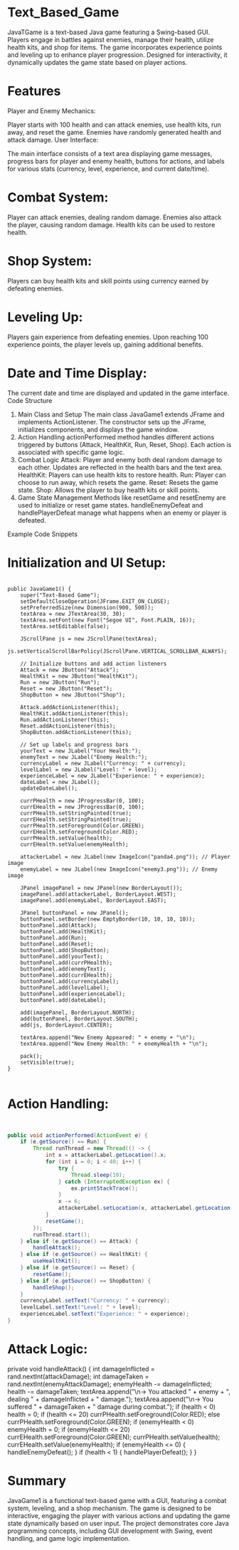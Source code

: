 # Text_Based_Game
JavaTGame is a text-based Java game featuring a Swing-based GUI. Players engage in battles against enemies, manage their health, utilize health kits, and shop for items. The game incorporates experience points and leveling up to enhance player progression. Designed for interactivity, it dynamically updates the game state based on player actions. 
# Features
Player and Enemy Mechanics:

Player starts with 100 health and can attack enemies, use health kits, run away, and reset the game.
Enemies have randomly generated health and attack damage.
User Interface:

The main interface consists of a text area displaying game messages, progress bars for player and enemy health, buttons for actions, and labels for various stats (currency, level, experience, and current date/time).

# Combat System:

Player can attack enemies, dealing random damage.
Enemies also attack the player, causing random damage.
Health kits can be used to restore health.

# Shop System:
Players can buy health kits and skill points using currency earned by defeating enemies.

# Leveling Up:

Players gain experience from defeating enemies.
Upon reaching 100 experience points, the player levels up, gaining additional benefits.

# Date and Time Display:

The current date and time are displayed and updated in the game interface.
Code Structure
1. Main Class and Setup
The main class JavaGame1 extends JFrame and implements ActionListener.
The constructor sets up the JFrame, initializes components, and displays the game window.
2. Action Handling
actionPerformed method handles different actions triggered by buttons (Attack, HealthKit, Run, Reset, Shop).
Each action is associated with specific game logic.
3. Combat Logic
Attack: Player and enemy both deal random damage to each other. Updates are reflected in the health bars and the text area.
HealthKit: Players can use health kits to restore health.
Run: Player can choose to run away, which resets the game.
Reset: Resets the game state.
Shop: Allows the player to buy health kits or skill points.
4. Game State Management
Methods like resetGame and resetEnemy are used to initialize or reset game states.
handleEnemyDefeat and handlePlayerDefeat manage what happens when an enemy or player is defeated.

Example Code Snippets
# Initialization and UI Setup:
<pre>
    <code class = "language-java">
public JavaGame1() {
    super("Text-Based Game");
    setDefaultCloseOperation(JFrame.EXIT_ON_CLOSE);
    setPreferredSize(new Dimension(900, 500));
    textArea = new JTextArea(30, 30);
    textArea.setFont(new Font("Segoe UI", Font.PLAIN, 16));
    textArea.setEditable(false);
    
    JScrollPane js = new JScrollPane(textArea);
    js.setVerticalScrollBarPolicy(JScrollPane.VERTICAL_SCROLLBAR_ALWAYS);
    
    // Initialize buttons and add action listeners
    Attack = new JButton("Attack");
    HealthKit = new JButton("HealthKit");
    Run = new JButton("Run");
    Reset = new JButton("Reset");
    ShopButton = new JButton("Shop");
    
    Attack.addActionListener(this);
    HealthKit.addActionListener(this);
    Run.addActionListener(this);
    Reset.addActionListener(this);
    ShopButton.addActionListener(this);
    
    // Set up labels and progress bars
    yourText = new JLabel("Your Health:");
    enemyText = new JLabel("Enemy Health:");
    currencyLabel = new JLabel("Currency: " + currency);
    levelLabel = new JLabel("Level: " + level);
    experienceLabel = new JLabel("Experience: " + experience);
    dateLabel = new JLabel();
    updateDateLabel();
    
    currPHealth = new JProgressBar(0, 100);
    currEHealth = new JProgressBar(0, 100);
    currPHealth.setStringPainted(true);
    currEHealth.setStringPainted(true);
    currPHealth.setForeground(Color.GREEN);
    currEHealth.setForeground(Color.RED);
    currPHealth.setValue(health);
    currEHealth.setValue(enemyHealth);
    
    attackerLabel = new JLabel(new ImageIcon("panda4.png")); // Player image
    enemyLabel = new JLabel(new ImageIcon("enemy3.png")); // Enemy image
    
    JPanel imagePanel = new JPanel(new BorderLayout());
    imagePanel.add(attackerLabel, BorderLayout.WEST);
    imagePanel.add(enemyLabel, BorderLayout.EAST);
    
    JPanel buttonPanel = new JPanel();
    buttonPanel.setBorder(new EmptyBorder(10, 10, 10, 10));
    buttonPanel.add(Attack);
    buttonPanel.add(HealthKit);
    buttonPanel.add(Run);
    buttonPanel.add(Reset);
    buttonPanel.add(ShopButton);
    buttonPanel.add(yourText);
    buttonPanel.add(currPHealth);
    buttonPanel.add(enemyText);
    buttonPanel.add(currEHealth);
    buttonPanel.add(currencyLabel);
    buttonPanel.add(levelLabel);
    buttonPanel.add(experienceLabel);
    buttonPanel.add(dateLabel);
    
    add(imagePanel, BorderLayout.NORTH);
    add(buttonPanel, BorderLayout.SOUTH);
    add(js, BorderLayout.CENTER);
    
    textArea.append("New Enemy Appeared: " + enemy + "\n");
    textArea.append("New Enemy Health: " + enemyHealth + "\n");
    
    pack();
    setVisible(true);
}
</code>
</pre>    

# Action Handling:
``` java


public void actionPerformed(ActionEvent e) {
    if (e.getSource() == Run) {
        Thread runThread = new Thread(() -> {
            int x = attackerLabel.getLocation().x;
            for (int i = 0; i < 40; i++) {
                try {
                    Thread.sleep(10);
                } catch (InterruptedException ex) {
                    ex.printStackTrace();
                }
                x -= 6;
                attackerLabel.setLocation(x, attackerLabel.getLocation().y);
            }
            resetGame();
        });
        runThread.start();
    } else if (e.getSource() == Attack) {
        handleAttack();
    } else if (e.getSource() == HealthKit) {
        useHealthKit();
    } else if (e.getSource() == Reset) {
        resetGame();
    } else if (e.getSource() == ShopButton) {
        handleShop();
    }
    currencyLabel.setText("Currency: " + currency);
    levelLabel.setText("Level: " + level);
    experienceLabel.setText("Experience: " + experience);
}
```
# Attack Logic:
private void handleAttack() {
    int damageInflicted = rand.nextInt(attackDamage);
    int damageTaken = rand.nextInt(enemyAttackDamage); 
    enemyHealth -= damageInflicted;
    health -= damageTaken;
    textArea.append("\n-> You attacked " + enemy + ", dealing " + damageInflicted + " damage.");
    textArea.append("\n-> You suffered " + damageTaken + " damage during combat."); 
    if (health < 0)
        health = 0;
    if (health <= 20)
        currPHealth.setForeground(Color.RED);
    else
        currPHealth.setForeground(Color.GREEN);
    if (enemyHealth < 0)
        enemyHealth = 0;
    if (enemyHealth <= 20)
        currEHealth.setForeground(Color.GREEN);
     currPHealth.setValue(health);
    currEHealth.setValue(enemyHealth);
    if (enemyHealth <= 0) {
        handleEnemyDefeat();
    }
    if (health < 1) {
        handlePlayerDefeat();
    }
}

# Summary
JavaGame1 is a functional text-based game with a GUI, featuring a combat system, leveling, and a shop mechanism. The game is designed to be interactive, engaging the player with various actions and updating the game state dynamically based on user input. The project demonstrates core Java programming concepts, including GUI development with Swing, event handling, and game logic implementation.






